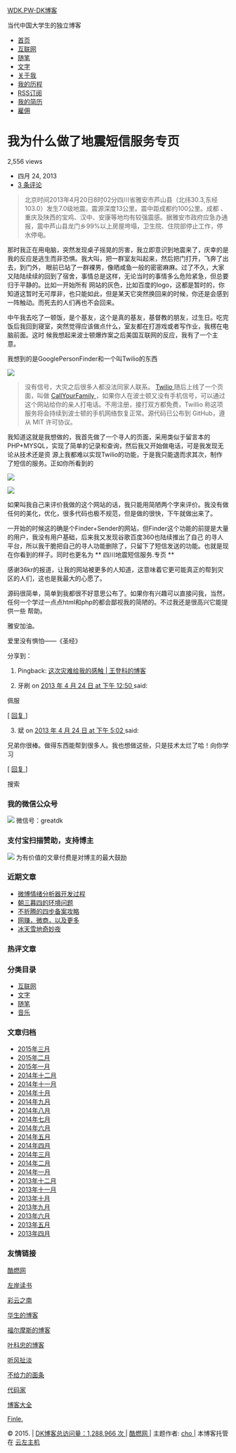 [ WDK.PW-DK博客 ](http://www.wdk.pw)

当代中国大学生的独立博客

  * [ 首页 ](http://www.wdk.pw)
  * [ 互联网 ](http://www.wdk.pw/category/uncategorized)
  * [ 随笔 ](http://www.wdk.pw/category/other)
  * [ 文字 ](http://www.wdk.pw/category/words)
  * [ 关于我 ](http://www.wdk.pw/sample-page)
  * [ 我的历程 ](http://www.wdk.pw/%e6%88%91%e7%9a%84%e5%8e%86%e7%a8%8b)
  * [ RSS订阅 ](http://www.wdk.pw/rss)
  * [ 我的简历 ](http://www.wdk.pw/me/#/resume)
  * [ 雇佣 ](https://jinshuju.net/f/3NPhAJ)

#  我为什么做了地震短信服务专页

2,556 views

  * 四月 24, 2013 
  * [ 3 条评论 ](http://www.wdk.pw/26.html#comments)

> 北京时间2013年4月20日8时02分四川省雅安市芦山县（北纬30.3,东经103.0）发生7.0级地震。震源深度13公里。震中距成都约100公里。成都
、重庆及陕西的宝鸡、汉中、安康等地均有较强震感。据雅安市政府应急办通报，震中芦山县龙门乡99%以上房屋垮塌，卫生院、住院部停止工作，停水停电。

那时我正在用电脑，突然发现桌子摇晃的厉害，我立即意识到地震来了，庆幸的是我的反应是逃生而非恐惧。我大叫，把一群室友叫起来，然后把门打开，飞奔了出去，到门外，
眼前已站了一群裸男，像晒咸鱼一般的密密麻麻。过了不久，大家又陆陆续续的回到了宿舍，事情总是这样，无论当时的事情多么危险紧急，但总要归于平静的。比如一开始所有
网站的灰色，比如百度的logo，这都是暂时的，你知道这暂时无可厚非，也只能如此，但是某天它突然换回来的时候，你还是会感到一阵触动。而死去的人们再也不会回来。  
  
中午我去吃了一顿饭，是个基友，这个是真的基友，基督教的朋友，过生日。吃完饭后我回到寝室，突然觉得应该做点什么，室友都在打游戏或者写作业，我楞在电脑前面。这时
候我想起来波士顿爆炸案之后美国互联网的反应，我有了一个主意。

我想到的是GooglePersonFinder和一个叫Twilio的东西

![](http://a.36krcnd.com/photo/41b7dfdee818787f5a189e9544c17d07.jpg)

> 没有信号，大灾之后很多人都没法同家人联系。 [ Twilio ](http://www.twilio.com/) 随后上线了一个页面，叫做 [
CallYourFamily ](http://callyourfamily.twilio.ly/)
，如果你人在波士顿又没有手机信号，可以通过这个网站给你的亲人打电话。不用注册，接打双方都免费，Twillio
称这项服务将会持续到波士顿的手机网络恢复正常。源代码已公布到 GitHub，遵从 MIT 许可协议。

我知道这就是我想做的，我首先做了一个寻人的页面，采用类似于留言本的PHP+MYSQL，实现了简单的记录和查询，然后我又开始做电话，可是我发现无论从技术还是资
源上我都难以实现Twilio的功能，于是我只能退而求其次，制作了短信的服务。正如你所看到的

![](http://a.36krcnd.com/photo/9e2eaf4a7090d945c37b1185c75802fd.png)

![](http://a.36krcnd.com/photo/6758eeb2b9d683e672de94a0ad7b4530.png)

如果叫我自己来评价我做的这个网站的话，我只能用简陋两个字来评价。我没有做任何的美化，优化，很多代码也极不规范，但是做的很快，下午就做出来了。

一开始的时候这的确是个Finder+Sender的网站，但Finder这个功能的前提是大量的用户，我没有用户基础，后来我又发现谷歌百度360也陆续推出了自己
的寻人平台，所以我干脆把自己的寻人功能删除了，只留下了短信发送的功能。也就是现在你看到的样子。同时也更名为 ** 四川地震短信服务.专页 **

感谢36kr的报道，让我的网站被更多的人知道，这意味着它更可能真正的帮到灾区的人们，这也是我最大的心愿了。

源码很简单，简单到我都很不好意思公布了。如果你有兴趣可以直接问我，当然，任何一个学过一点点html和php的都会鄙视我的简陋的。不过我还是很高兴它能提供一些
帮助。

雅安加油。

爱里没有惧怕——《圣经》

分享到：  [ ](http://www.jiathis.com/share?uid=1769785)

  1. Pingback: [ 这次灾难给我的感触 | 王登科的博客 ](http://test.wdk.pw/30.html)

  2. 牙刷  on [ 2013 年 4 月 24 日 at 下午 12:50  ](http://www.wdk.pw/26.html#comment-24) said: 

佩服

[ [ 回复 ](javascript:void\(0\)) ]

  3. 斌  on [ 2013 年 4 月 24 日 at 下午 5:02  ](http://www.wdk.pw/26.html#comment-19) said: 

兄弟你很棒。做得东西能帮到很多人。我也想做这些，只是技术太烂了哈！向你学习

[ [ 回复 ](javascript:void\(0\)) ]

搜索

###  我的微信公众号

![](http://susefood.u.qiniudn.com/dkw.jpg) 微信号：greatdk

###  支付宝扫描赞助，支持博主

![](http://susefood.u.qiniudn.com/zanzhu.png) 为有价值的文章付费是对博主的最大鼓励

###  近期文章

  * [ 微博情绪分析器开发过程 ](http://www.wdk.pw/909.html)
  * [ 朝三暮四的环境问题 ](http://www.wdk.pw/905.html)
  * [ 不折腾的四步备案攻略 ](http://www.wdk.pw/884.html)
  * [ 网赚，微商，以及更多 ](http://www.wdk.pw/885.html)
  * [ 冰天雪地奇妙夜 ](http://www.wdk.pw/895.html)

###  热评文章

###  分类目录

  * [ 互联网 ](http://www.wdk.pw/category/uncategorized)
  * [ 文字 ](http://www.wdk.pw/category/words)
  * [ 随笔 ](http://www.wdk.pw/category/other)
  * [ 音乐 ](http://www.wdk.pw/category/music)

###  文章归档

  * [ 2015年三月 ](http://www.wdk.pw/date/2015/03)
  * [ 2015年二月 ](http://www.wdk.pw/date/2015/02)
  * [ 2015年一月 ](http://www.wdk.pw/date/2015/01)
  * [ 2014年十二月 ](http://www.wdk.pw/date/2014/12)
  * [ 2014年十一月 ](http://www.wdk.pw/date/2014/11)
  * [ 2014年十月 ](http://www.wdk.pw/date/2014/10)
  * [ 2014年九月 ](http://www.wdk.pw/date/2014/09)
  * [ 2014年八月 ](http://www.wdk.pw/date/2014/08)
  * [ 2014年七月 ](http://www.wdk.pw/date/2014/07)
  * [ 2014年六月 ](http://www.wdk.pw/date/2014/06)
  * [ 2014年五月 ](http://www.wdk.pw/date/2014/05)
  * [ 2014年四月 ](http://www.wdk.pw/date/2014/04)
  * [ 2014年三月 ](http://www.wdk.pw/date/2014/03)
  * [ 2014年二月 ](http://www.wdk.pw/date/2014/02)
  * [ 2014年一月 ](http://www.wdk.pw/date/2014/01)
  * [ 2013年十二月 ](http://www.wdk.pw/date/2013/12)
  * [ 2013年十一月 ](http://www.wdk.pw/date/2013/11)
  * [ 2013年十月 ](http://www.wdk.pw/date/2013/10)
  * [ 2013年九月 ](http://www.wdk.pw/date/2013/09)
  * [ 2013年六月 ](http://www.wdk.pw/date/2013/06)
  * [ 2013年五月 ](http://www.wdk.pw/date/2013/05)
  * [ 2013年四月 ](http://www.wdk.pw/date/2013/04)

###  友情链接

[ 酷燃网 ](http://www.coolirand.com)

[ 左岸读书 ](http://www.zreading.cn)

[ 彩云之南 ](http://wendy.imsuse.de)

[ 华生的博客 ](http://www.johnwatsonblog.co.uk)

[ 福尔摩斯的博客 ](http://www.thescienceofdeduction.co.uk)

[ 叶科忠的博客 ](http://www.yekezhong.com)

[ 听风扯淡 ](http://www.windsays.com/)

[ 不给力的面条 ](http://miantiao.me)

[ 代码家 ](http://blog.daimajia.com/)

[ 博客大全 ](http://lusongsong.com/daohang)

[ Finle. ](http://finle.me/)

© 2015. | [ DK博客总访问量：1,288,966 次 ](http://www.wdk.pw/) | [ 酷燃网
](http://www.coolirand.com) | 主题作者: [ cho ](http://pagecho.com) | 本博客托管在 [
云左主机 ](http://www.cloudleft.com/aff.php?aff=086)

